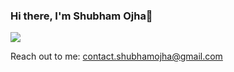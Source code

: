 ### Hi there, I'm Shubham Ojha👋

![](https://komarev.com/ghpvc/?username=shubhamojha1)

<!-- <img src="https://github-readme-stats.vercel.app/api/wakatime?username=shubhamojha1&layout=compact&v=2"/>

 - 🔭 I’m currently working on ...
- 🌱 I’m currently learning ...
- 👯 I’m looking to collaborate on ...
- 🤔 I’m looking for help with ...
- 💬 Ask me about ...
- 📫 How to reach me: ...
- 😄 Pronouns: ...
- ⚡ Fun fact: ... -->

Reach out to me: 
contact.shubhamojha@gmail.com
